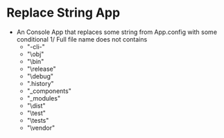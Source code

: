 # Replace String App
+ An Console App that replaces some string from App.config with some conditional
1/ Full file name does not contains
  + "-cli-"
  + "\obj\"
  + "\bin\"
  + "\release\"
  + "\debug\"
  + "\.history\"
  + "_components\"
  + "_modules\"
  + "\dist\"
  + "\test\"
  + "\tests\"
  + "\vendor\"
